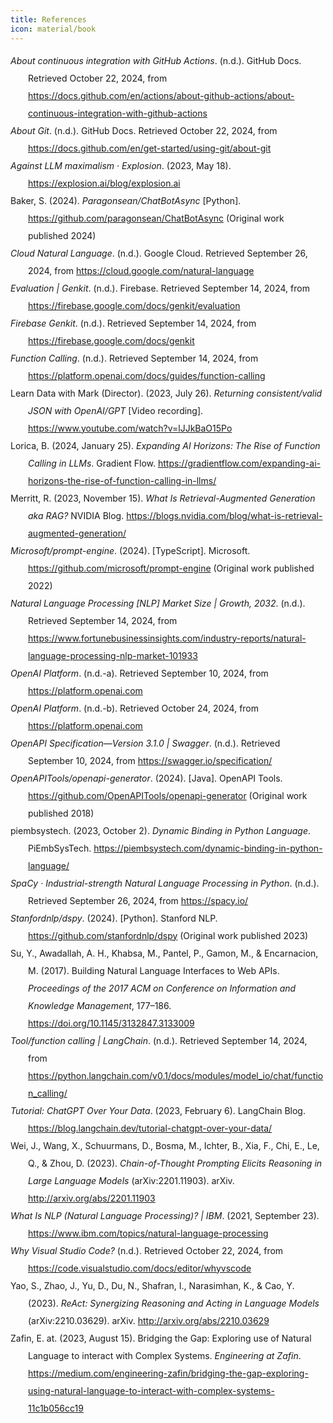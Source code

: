 ```yaml
---
title: References
icon: material/book
---
```

<div class="csl-bib-body" style="line-height: 2; margin-left: 2em; text-indent:-2em;">
  <div class="csl-entry"><i>About continuous integration with GitHub Actions</i>. (n.d.). GitHub Docs. Retrieved October 22, 2024, from <a href="https://docs.github.com/en/actions/about-github-actions/about-continuous-integration-with-github-actions">https://docs.github.com/en/actions/about-github-actions/about-continuous-integration-with-github-actions</a></div>
  <span class="Z3988" title="url_ver=Z39.88-2004&amp;ctx_ver=Z39.88-2004&amp;rfr_id=info%3Asid%2Fzotero.org%3A2&amp;rft_val_fmt=info%3Aofi%2Ffmt%3Akev%3Amtx%3Adc&amp;rft.type=webpage&amp;rft.title=About%20continuous%20integration%20with%20GitHub%20Actions&amp;rft.description=You%20can%20create%20custom%20continuous%20integration%20(CI)%20workflows%20directly%20in%20your%20GitHub%20repository%20with%20GitHub%20Actions.&amp;rft.identifier=https%3A%2F%2Fdocs.github.com%2Fen%2Factions%2Fabout-github-actions%2Fabout-continuous-integration-with-github-actions&amp;rft.language=en"></span>
  <div class="csl-entry"><i>About Git</i>. (n.d.). GitHub Docs. Retrieved October 22, 2024, from <a href="https://docs.github.com/en/get-started/using-git/about-git">https://docs.github.com/en/get-started/using-git/about-git</a></div>
  <span class="Z3988" title="url_ver=Z39.88-2004&amp;ctx_ver=Z39.88-2004&amp;rfr_id=info%3Asid%2Fzotero.org%3A2&amp;rft_val_fmt=info%3Aofi%2Ffmt%3Akev%3Amtx%3Adc&amp;rft.type=webpage&amp;rft.title=About%20Git&amp;rft.description=Learn%20about%20the%20version%20control%20system%2C%20Git%2C%20and%20how%20it%20works%20with%20GitHub.&amp;rft.identifier=https%3A%2F%2Fdocs.github.com%2Fen%2Fget-started%2Fusing-git%2Fabout-git&amp;rft.language=en"></span>
  <div class="csl-entry"><i>Against LLM maximalism · Explosion</i>. (2023, May 18). <a href="https://explosion.ai/blog/explosion.ai">https://explosion.ai/blog/explosion.ai</a></div>
  <span class="Z3988" title="url_ver=Z39.88-2004&amp;ctx_ver=Z39.88-2004&amp;rfr_id=info%3Asid%2Fzotero.org%3A2&amp;rft_val_fmt=info%3Aofi%2Ffmt%3Akev%3Amtx%3Adc&amp;rft.type=webpage&amp;rft.title=Against%20LLM%20maximalism%20%C2%B7%20Explosion&amp;rft.description=LLMs%20are%20not%20a%20direct%20solution%20to%20most%20of%20the%20NLP%20use-cases%20companies%20have%20been%20working%20on.%20They%20are%20extremely%20useful%2C%20but%20if%20you%20want%20to%20deliver%20reliable%20software%20you%20can%20improve%20over%20time%2C%20you%20can't%20just%20write%20a%20prompt%20and%20call%20it%20a%20day.%20Once%20you're%20past%20prototyping%20and%20want%20to%20deliver%20the%20best%20system%20you%20can%2C%20supervised%20learning%20will%20often%20give%20you%20better%20efficiency%2C%20accuracy%20and%20reliability.&amp;rft.identifier=https%3A%2F%2Fexplosion.ai%2Fblog%2Fexplosion.ai&amp;rft.date=2023-05-18"></span>
  <div class="csl-entry">Baker, S. (2024). <i>Paragonsean/ChatBotAsync</i> [Python]. <a href="https://github.com/paragonsean/ChatBotAsync">https://github.com/paragonsean/ChatBotAsync</a> (Original work published 2024)</div>
  <span class="Z3988" title="url_ver=Z39.88-2004&amp;ctx_ver=Z39.88-2004&amp;rfr_id=info%3Asid%2Fzotero.org%3A2&amp;rft_val_fmt=info%3Aofi%2Ffmt%3Akev%3Amtx%3Adc&amp;rft.type=computerProgram&amp;rft.title=paragonsean%2FChatBotAsync&amp;rft.rights=MIT&amp;rft.identifier=https%3A%2F%2Fgithub.com%2Fparagonsean%2FChatBotAsync&amp;rft.aufirst=Sean&amp;rft.aulast=Baker&amp;rft.au=Sean%20Baker&amp;rft.date=2024-10-24"></span>
  <div class="csl-entry"><i>Cloud Natural Language</i>. (n.d.). Google Cloud. Retrieved September 26, 2024, from <a href="https://cloud.google.com/natural-language">https://cloud.google.com/natural-language</a></div>
  <span class="Z3988" title="url_ver=Z39.88-2004&amp;ctx_ver=Z39.88-2004&amp;rfr_id=info%3Asid%2Fzotero.org%3A2&amp;rft_val_fmt=info%3Aofi%2Ffmt%3Akev%3Amtx%3Adc&amp;rft.type=webpage&amp;rft.title=Cloud%20Natural%20Language&amp;rft.description=Analyze%20text%20with%20AI%20using%20pre-trained%20API%20or%20custom%20AutoML%20machine%20learning%20models%20to%20extract%20relevant%20entities%2C%20understand%20sentiment%2C%20and%20more.&amp;rft.identifier=https%3A%2F%2Fcloud.google.com%2Fnatural-language&amp;rft.language=en"></span>
  <div class="csl-entry"><i>Evaluation | Genkit</i>. (n.d.). Firebase. Retrieved September 14, 2024, from <a href="https://firebase.google.com/docs/genkit/evaluation">https://firebase.google.com/docs/genkit/evaluation</a></div>
  <span class="Z3988" title="url_ver=Z39.88-2004&amp;ctx_ver=Z39.88-2004&amp;rfr_id=info%3Asid%2Fzotero.org%3A2&amp;rft_val_fmt=info%3Aofi%2Ffmt%3Akev%3Amtx%3Adc&amp;rft.type=webpage&amp;rft.title=Evaluation%20%7C%20Genkit&amp;rft.identifier=https%3A%2F%2Ffirebase.google.com%2Fdocs%2Fgenkit%2Fevaluation&amp;rft.language=en"></span>
  <div class="csl-entry"><i>Firebase Genkit</i>. (n.d.). Retrieved September 14, 2024, from <a href="https://firebase.google.com/docs/genkit">https://firebase.google.com/docs/genkit</a></div>
  <span class="Z3988" title="url_ver=Z39.88-2004&amp;ctx_ver=Z39.88-2004&amp;rfr_id=info%3Asid%2Fzotero.org%3A2&amp;rft_val_fmt=info%3Aofi%2Ffmt%3Akev%3Amtx%3Adc&amp;rft.type=webpage&amp;rft.title=Firebase%20Genkit&amp;rft.description=Code-first%20framework%20for%20orchestrating%2C%20deploying%2C%20and%20monitoring%20generative%20AI%20workflows.&amp;rft.identifier=https%3A%2F%2Ffirebase.google.com%2Fdocs%2Fgenkit&amp;rft.language=en"></span>
  <div class="csl-entry"><i>Function Calling</i>. (n.d.). Retrieved September 14, 2024, from <a href="https://platform.openai.com/docs/guides/function-calling">https://platform.openai.com/docs/guides/function-calling</a></div>
  <span class="Z3988" title="url_ver=Z39.88-2004&amp;ctx_ver=Z39.88-2004&amp;rfr_id=info%3Asid%2Fzotero.org%3A2&amp;rft_val_fmt=info%3Aofi%2Ffmt%3Akev%3Amtx%3Adc&amp;rft.type=webpage&amp;rft.title=Function%20Calling&amp;rft.description=Explore%20developer%20resources%2C%20tutorials%2C%20API%20docs%2C%20and%20dynamic%20examples%20to%20get%20the%20most%20out%20of%20OpenAI's%20platform.&amp;rft.identifier=https%3A%2F%2Fplatform.openai.com%2Fdocs%2Fguides%2Ffunction-calling&amp;rft.language=en"></span>
  <div class="csl-entry">Learn Data with Mark (Director). (2023, July 26). <i>Returning consistent/valid JSON with OpenAI/GPT</i> [Video recording]. <a href="https://www.youtube.com/watch?v=lJJkBaO15Po">https://www.youtube.com/watch?v=lJJkBaO15Po</a></div>
  <span class="Z3988" title="url_ver=Z39.88-2004&amp;ctx_ver=Z39.88-2004&amp;rfr_id=info%3Asid%2Fzotero.org%3A2&amp;rft_val_fmt=info%3Aofi%2Ffmt%3Akev%3Amtx%3Adc&amp;rft.type=videoRecording&amp;rft.title=Returning%20consistent%2Fvalid%20JSON%20with%20OpenAI%2FGPT&amp;rft.description=In%20this%20video%2C%20we'll%20learn%20how%20to%20return%20a%20consistent%2Fpredictable%2Fvalid%20JSON%20response%20to%20a%20sentiment%20analysis%20prompt%20using%20OpenAI.%0A%0ABlog%20post%20-%20https%3A%2F%2Fwww.markhneedham.com%2Fblog%2F202...%0ANotebook%20-%20https%3A%2F%2Fgithub.com%2Fmneedham%2FLearnData...&amp;rft.identifier=https%3A%2F%2Fwww.youtube.com%2Fwatch%3Fv%3DlJJkBaO15Po&amp;rft.au=undefined&amp;rft.date=2023-07-26"></span>
  <div class="csl-entry">Lorica, B. (2024, January 25). <i>Expanding AI Horizons: The Rise of Function Calling in LLMs</i>. Gradient Flow. <a href="https://gradientflow.com/expanding-ai-horizons-the-rise-of-function-calling-in-llms/">https://gradientflow.com/expanding-ai-horizons-the-rise-of-function-calling-in-llms/</a></div>
  <span class="Z3988" title="url_ver=Z39.88-2004&amp;ctx_ver=Z39.88-2004&amp;rfr_id=info%3Asid%2Fzotero.org%3A2&amp;rft_val_fmt=info%3Aofi%2Ffmt%3Akev%3Amtx%3Adc&amp;rft.type=webpage&amp;rft.title=Expanding%20AI%20Horizons%3A%20The%20Rise%20of%20Function%20Calling%20in%20LLMs&amp;rft.description=Subscribe%C2%A0%E2%80%A2%C2%A0Previous%20Issues%20Function%20Calling%20AI%3A%20Transforming%20Text%20Models%20into%20Dynamic%20Agents%20Function%20Calling%2C%20particularly%20relevant%20in%20large%20language%20models%20(LLMs)%2C%20is%20a%20transformative%20feature%20that%20significantly%20broadens%20the%20capabilities%20of%20these%20frontier%20models.%20This%20feature%20allows%20AI%20models%20to%20go%20beyond%20basic%20text%20generation%20and%20language%20understanding%20by%20interacting%20with%20and%20executing%20external%20functions.%20AtContinue%20reading%20%22Expanding%20AI%20Horizons%3A%20The%20Rise%20of%20Function%20Calling%20in%20LLMs%22&amp;rft.identifier=https%3A%2F%2Fgradientflow.com%2Fexpanding-ai-horizons-the-rise-of-function-calling-in-llms%2F&amp;rft.aufirst=Ben&amp;rft.aulast=Lorica&amp;rft.au=Ben%20Lorica&amp;rft.date=2024-01-25&amp;rft.language=en-US"></span>
  <div class="csl-entry">Merritt, R. (2023, November 15). <i>What Is Retrieval-Augmented Generation aka RAG?</i> NVIDIA Blog. <a href="https://blogs.nvidia.com/blog/what-is-retrieval-augmented-generation/">https://blogs.nvidia.com/blog/what-is-retrieval-augmented-generation/</a></div>
  <span class="Z3988" title="url_ver=Z39.88-2004&amp;ctx_ver=Z39.88-2004&amp;rfr_id=info%3Asid%2Fzotero.org%3A2&amp;rft_val_fmt=info%3Aofi%2Ffmt%3Akev%3Amtx%3Adc&amp;rft.type=webpage&amp;rft.title=What%20Is%20Retrieval-Augmented%20Generation%20aka%20RAG%3F&amp;rft.description=Retrieval-augmented%20generation%20(RAG)%20is%20a%20technique%20for%20enhancing%20the%20accuracy%20and%20reliability%20of%20generative%20AI%20models%20with%20facts%20fetched%20from%20external%20sources.&amp;rft.identifier=https%3A%2F%2Fblogs.nvidia.com%2Fblog%2Fwhat-is-retrieval-augmented-generation%2F&amp;rft.aufirst=Rick&amp;rft.aulast=Merritt&amp;rft.au=Rick%20Merritt&amp;rft.date=2023-11-15&amp;rft.language=en-US"></span>
  <div class="csl-entry"><i>Microsoft/prompt-engine</i>. (2024). [TypeScript]. Microsoft. <a href="https://github.com/microsoft/prompt-engine">https://github.com/microsoft/prompt-engine</a> (Original work published 2022)</div>
  <span class="Z3988" title="url_ver=Z39.88-2004&amp;ctx_ver=Z39.88-2004&amp;rfr_id=info%3Asid%2Fzotero.org%3A2&amp;rft_val_fmt=info%3Aofi%2Ffmt%3Akev%3Amtx%3Adc&amp;rft.type=computerProgram&amp;rft.title=microsoft%2Fprompt-engine&amp;rft.rights=MIT&amp;rft.description=A%20library%20for%20helping%20developers%20craft%20prompts%20for%20Large%20Language%20Models&amp;rft.identifier=https%3A%2F%2Fgithub.com%2Fmicrosoft%2Fprompt-engine&amp;rft.date=2024-10-24"></span>
  <div class="csl-entry"><i>Natural Language Processing [NLP] Market Size | Growth, 2032</i>. (n.d.). Retrieved September 14, 2024, from <a href="https://www.fortunebusinessinsights.com/industry-reports/natural-language-processing-nlp-market-101933">https://www.fortunebusinessinsights.com/industry-reports/natural-language-processing-nlp-market-101933</a></div>
  <span class="Z3988" title="url_ver=Z39.88-2004&amp;ctx_ver=Z39.88-2004&amp;rfr_id=info%3Asid%2Fzotero.org%3A2&amp;rft_val_fmt=info%3Aofi%2Ffmt%3Akev%3Amtx%3Adc&amp;rft.type=webpage&amp;rft.title=Natural%20Language%20Processing%20%5BNLP%5D%20Market%20Size%20%7C%20Growth%2C%202032&amp;rft.description=The%20global%20Natural%20Language%20Processing%20(NLP)%20market%20size%20is%20projected%20to%20grow%20from%20%2429.71%20billion%20in%202024%20to%20%24158.04%20billion%20by%202032%2C%20at%20a%20CAGR%20of%2023.2%25&amp;rft.identifier=https%3A%2F%2Fwww.fortunebusinessinsights.com%2Findustry-reports%2Fnatural-language-processing-nlp-market-101933&amp;rft.language=en"></span>
  <div class="csl-entry"><i>OpenAI Platform</i>. (n.d.-a). Retrieved September 10, 2024, from <a href="https://platform.openai.com">https://platform.openai.com</a></div>
  <span class="Z3988" title="url_ver=Z39.88-2004&amp;ctx_ver=Z39.88-2004&amp;rfr_id=info%3Asid%2Fzotero.org%3A2&amp;rft_val_fmt=info%3Aofi%2Ffmt%3Akev%3Amtx%3Adc&amp;rft.type=webpage&amp;rft.title=OpenAI%20Platform&amp;rft.description=Explore%20developer%20resources%2C%20tutorials%2C%20API%20docs%2C%20and%20dynamic%20examples%20to%20get%20the%20most%20out%20of%20OpenAI's%20platform.&amp;rft.identifier=https%3A%2F%2Fplatform.openai.com&amp;rft.language=en"></span>
  <div class="csl-entry"><i>OpenAI Platform</i>. (n.d.-b). Retrieved October 24, 2024, from <a href="https://platform.openai.com">https://platform.openai.com</a></div>
  <span class="Z3988" title="url_ver=Z39.88-2004&amp;ctx_ver=Z39.88-2004&amp;rfr_id=info%3Asid%2Fzotero.org%3A2&amp;rft_val_fmt=info%3Aofi%2Ffmt%3Akev%3Amtx%3Adc&amp;rft.type=webpage&amp;rft.title=OpenAI%20Platform&amp;rft.description=Explore%20developer%20resources%2C%20tutorials%2C%20API%20docs%2C%20and%20dynamic%20examples%20to%20get%20the%20most%20out%20of%20OpenAI's%20platform.&amp;rft.identifier=https%3A%2F%2Fplatform.openai.com&amp;rft.language=en"></span>
  <div class="csl-entry"><i>OpenAPI Specification—Version 3.1.0 | Swagger</i>. (n.d.). Retrieved September 10, 2024, from <a href="https://swagger.io/specification/">https://swagger.io/specification/</a></div>
  <span class="Z3988" title="url_ver=Z39.88-2004&amp;ctx_ver=Z39.88-2004&amp;rfr_id=info%3Asid%2Fzotero.org%3A2&amp;rft_val_fmt=info%3Aofi%2Ffmt%3Akev%3Amtx%3Adc&amp;rft.type=webpage&amp;rft.title=OpenAPI%20Specification%20-%20Version%203.1.0%20%7C%20Swagger&amp;rft.identifier=https%3A%2F%2Fswagger.io%2Fspecification%2F"></span>
  <div class="csl-entry"><i>OpenAPITools/openapi-generator</i>. (2024). [Java]. OpenAPI Tools. <a href="https://github.com/OpenAPITools/openapi-generator">https://github.com/OpenAPITools/openapi-generator</a> (Original work published 2018)</div>
  <span class="Z3988" title="url_ver=Z39.88-2004&amp;ctx_ver=Z39.88-2004&amp;rfr_id=info%3Asid%2Fzotero.org%3A2&amp;rft_val_fmt=info%3Aofi%2Ffmt%3Akev%3Amtx%3Adc&amp;rft.type=computerProgram&amp;rft.title=OpenAPITools%2Fopenapi-generator&amp;rft.rights=Apache-2.0&amp;rft.description=OpenAPI%20Generator%20allows%20generation%20of%20API%20client%20libraries%20(SDK%20generation)%2C%20server%20stubs%2C%20documentation%20and%20configuration%20automatically%20given%20an%20OpenAPI%20Spec%20(v2%2C%20v3)&amp;rft.identifier=https%3A%2F%2Fgithub.com%2FOpenAPITools%2Fopenapi-generator&amp;rft.date=2024-09-10"></span>
  <div class="csl-entry">piembsystech. (2023, October 2). <i>Dynamic Binding in Python Language</i>. PiEmbSysTech. <a href="https://piembsystech.com/dynamic-binding-in-python-language/">https://piembsystech.com/dynamic-binding-in-python-language/</a></div>
  <span class="Z3988" title="url_ver=Z39.88-2004&amp;ctx_ver=Z39.88-2004&amp;rfr_id=info%3Asid%2Fzotero.org%3A2&amp;rft_val_fmt=info%3Aofi%2Ffmt%3Akev%3Amtx%3Adc&amp;rft.type=webpage&amp;rft.title=Dynamic%20Binding%20in%20Python%20Language&amp;rft.description=Introduction%20to%20Dynamic%20Binding%20in%20Python%20Programming%20Language%20Hello%2C%20fellow%20Python%20enthusiasts!%20In%20this%20blog%20post%2C%20I%20will%20introduce%20you%20to%20one%20of%20the&amp;rft.identifier=https%3A%2F%2Fpiembsystech.com%2Fdynamic-binding-in-python-language%2F&amp;rft.aulast=piembsystech&amp;rft.au=piembsystech&amp;rft.date=2023-10-02&amp;rft.language=en-us"></span>
  <div class="csl-entry"><i>SpaCy · Industrial-strength Natural Language Processing in Python</i>. (n.d.). Retrieved September 26, 2024, from <a href="https://spacy.io/">https://spacy.io/</a></div>
  <span class="Z3988" title="url_ver=Z39.88-2004&amp;ctx_ver=Z39.88-2004&amp;rfr_id=info%3Asid%2Fzotero.org%3A2&amp;rft_val_fmt=info%3Aofi%2Ffmt%3Akev%3Amtx%3Adc&amp;rft.type=webpage&amp;rft.title=spaCy%20%C2%B7%20Industrial-strength%20Natural%20Language%20Processing%20in%20Python&amp;rft.description=spaCy%20is%20a%20free%20open-source%20library%20for%20Natural%20Language%20Processing%20in%20Python.%20It%20features%20NER%2C%20POS%20tagging%2C%20dependency%20parsing%2C%20word%20vectors%20and%20more.&amp;rft.identifier=https%3A%2F%2Fspacy.io%2F&amp;rft.language=en"></span>
  <div class="csl-entry"><i>Stanfordnlp/dspy</i>. (2024). [Python]. Stanford NLP. <a href="https://github.com/stanfordnlp/dspy">https://github.com/stanfordnlp/dspy</a> (Original work published 2023)</div>
  <span class="Z3988" title="url_ver=Z39.88-2004&amp;ctx_ver=Z39.88-2004&amp;rfr_id=info%3Asid%2Fzotero.org%3A2&amp;rft_val_fmt=info%3Aofi%2Ffmt%3Akev%3Amtx%3Adc&amp;rft.type=computerProgram&amp;rft.title=stanfordnlp%2Fdspy&amp;rft.rights=MIT&amp;rft.description=DSPy%3A%20The%20framework%20for%20programming%E2%80%94not%20prompting%E2%80%94foundation%20models&amp;rft.identifier=https%3A%2F%2Fgithub.com%2Fstanfordnlp%2Fdspy&amp;rft.date=2024-10-24"></span>
  <div class="csl-entry">Su, Y., Awadallah, A. H., Khabsa, M., Pantel, P., Gamon, M., &amp; Encarnacion, M. (2017). Building Natural Language Interfaces to Web APIs. <i>Proceedings of the 2017 ACM on Conference on Information and Knowledge Management</i>, 177–186. <a href="https://doi.org/10.1145/3132847.3133009">https://doi.org/10.1145/3132847.3133009</a></div>
  <span class="Z3988" title="url_ver=Z39.88-2004&amp;ctx_ver=Z39.88-2004&amp;rfr_id=info%3Asid%2Fzotero.org%3A2&amp;rft_id=info%3Adoi%2F10.1145%2F3132847.3133009&amp;rft_id=urn%3Aisbn%3A978-1-4503-4918-5&amp;rft_val_fmt=info%3Aofi%2Ffmt%3Akev%3Amtx%3Abook&amp;rft.genre=proceeding&amp;rft.atitle=Building%20Natural%20Language%20Interfaces%20to%20Web%20APIs&amp;rft.btitle=Proceedings%20of%20the%202017%20ACM%20on%20Conference%20on%20Information%20and%20Knowledge%20Management&amp;rft.place=Singapore%20Singapore&amp;rft.publisher=ACM&amp;rft.aufirst=Yu&amp;rft.aulast=Su&amp;rft.au=Yu%20Su&amp;rft.au=Ahmed%20Hassan%20Awadallah&amp;rft.au=Madian%20Khabsa&amp;rft.au=Patrick%20Pantel&amp;rft.au=Michael%20Gamon&amp;rft.au=Mark%20Encarnacion&amp;rft.date=2017-11-06&amp;rft.pages=177-186&amp;rft.spage=177&amp;rft.epage=186&amp;rft.isbn=978-1-4503-4918-5&amp;rft.language=en"></span>
  <div class="csl-entry"><i>Tool/function calling | LangChain</i>. (n.d.). Retrieved September 14, 2024, from <a href="https://python.langchain.com/v0.1/docs/modules/model_io/chat/function_calling/">https://python.langchain.com/v0.1/docs/modules/model_io/chat/function_calling/</a></div>
  <span class="Z3988" title="url_ver=Z39.88-2004&amp;ctx_ver=Z39.88-2004&amp;rfr_id=info%3Asid%2Fzotero.org%3A2&amp;rft_val_fmt=info%3Aofi%2Ffmt%3Akev%3Amtx%3Adc&amp;rft.type=webpage&amp;rft.title=Tool%2Ffunction%20calling%20%7C%20LangChain&amp;rft.description=We%20use%20the%20term%20%22tool%20calling%22%20interchangeably%20with%20%22function%20calling%22.%20Although&amp;rft.identifier=https%3A%2F%2Fpython.langchain.com%2Fv0.1%2Fdocs%2Fmodules%2Fmodel_io%2Fchat%2Ffunction_calling%2F&amp;rft.language=en"></span>
  <div class="csl-entry"><i>Tutorial: ChatGPT Over Your Data</i>. (2023, February 6). LangChain Blog. <a href="https://blog.langchain.dev/tutorial-chatgpt-over-your-data/">https://blog.langchain.dev/tutorial-chatgpt-over-your-data/</a></div>
  <span class="Z3988" title="url_ver=Z39.88-2004&amp;ctx_ver=Z39.88-2004&amp;rfr_id=info%3Asid%2Fzotero.org%3A2&amp;rft_val_fmt=info%3Aofi%2Ffmt%3Akev%3Amtx%3Adc&amp;rft.type=webpage&amp;rft.title=Tutorial%3A%20ChatGPT%20Over%20Your%20Data&amp;rft.description=Note%3A%20See%20the%20accompanying%20GitHub%20repo%20for%20this%20blogpost%20here.%0A%0AChatGPT%20has%20taken%20the%20world%20by%20storm.%20Millions%20are%20using%20it.%20But%20while%20it%E2%80%99s%20great%20for%20general%20purpose%20knowledge%2C%20it%20only%20knows%20information%20about%20what%20it%20has%20been%20trained%20on%2C%20which%20is%20pre-2021%20generally%20available%20internet%20data.%20It%20doesn%E2%80%99&amp;rft.identifier=https%3A%2F%2Fblog.langchain.dev%2Ftutorial-chatgpt-over-your-data%2F&amp;rft.date=2023-02-06&amp;rft.language=en"></span>
  <div class="csl-entry">Wei, J., Wang, X., Schuurmans, D., Bosma, M., Ichter, B., Xia, F., Chi, E., Le, Q., &amp; Zhou, D. (2023). <i>Chain-of-Thought Prompting Elicits Reasoning in Large Language Models</i> (arXiv:2201.11903). arXiv. <a href="http://arxiv.org/abs/2201.11903">http://arxiv.org/abs/2201.11903</a></div>
  <span class="Z3988" title="url_ver=Z39.88-2004&amp;ctx_ver=Z39.88-2004&amp;rfr_id=info%3Asid%2Fzotero.org%3A2&amp;rft_val_fmt=info%3Aofi%2Ffmt%3Akev%3Amtx%3Adc&amp;rft.type=preprint&amp;rft.title=Chain-of-Thought%20Prompting%20Elicits%20Reasoning%20in%20Large%20Language%20Models&amp;rft.description=We%20explore%20how%20generating%20a%20chain%20of%20thought%20--%20a%20series%20of%20intermediate%20reasoning%20steps%20--%20significantly%20improves%20the%20ability%20of%20large%20language%20models%20to%20perform%20complex%20reasoning.%20In%20particular%2C%20we%20show%20how%20such%20reasoning%20abilities%20emerge%20naturally%20in%20sufficiently%20large%20language%20models%20via%20a%20simple%20method%20called%20chain%20of%20thought%20prompting%2C%20where%20a%20few%20chain%20of%20thought%20demonstrations%20are%20provided%20as%20exemplars%20in%20prompting.%20Experiments%20on%20three%20large%20language%20models%20show%20that%20chain%20of%20thought%20prompting%20improves%20performance%20on%20a%20range%20of%20arithmetic%2C%20commonsense%2C%20and%20symbolic%20reasoning%20tasks.%20The%20empirical%20gains%20can%20be%20striking.%20For%20instance%2C%20prompting%20a%20540B-parameter%20language%20model%20with%20just%20eight%20chain%20of%20thought%20exemplars%20achieves%20state%20of%20the%20art%20accuracy%20on%20the%20GSM8K%20benchmark%20of%20math%20word%20problems%2C%20surpassing%20even%20finetuned%20GPT-3%20with%20a%20verifier.&amp;rft.identifier=http%3A%2F%2Farxiv.org%2Fabs%2F2201.11903&amp;rft.aufirst=Jason&amp;rft.aulast=Wei&amp;rft.au=Jason%20Wei&amp;rft.au=Xuezhi%20Wang&amp;rft.au=Dale%20Schuurmans&amp;rft.au=Maarten%20Bosma&amp;rft.au=Brian%20Ichter&amp;rft.au=Fei%20Xia&amp;rft.au=Ed%20Chi&amp;rft.au=Quoc%20Le&amp;rft.au=Denny%20Zhou&amp;rft.date=2023-01-10"></span>
  <div class="csl-entry"><i>What Is NLP (Natural Language Processing)? | IBM</i>. (2021, September 23). <a href="https://www.ibm.com/topics/natural-language-processing">https://www.ibm.com/topics/natural-language-processing</a></div>
  <span class="Z3988" title="url_ver=Z39.88-2004&amp;ctx_ver=Z39.88-2004&amp;rfr_id=info%3Asid%2Fzotero.org%3A2&amp;rft_val_fmt=info%3Aofi%2Ffmt%3Akev%3Amtx%3Adc&amp;rft.type=webpage&amp;rft.title=What%20Is%20NLP%20(Natural%20Language%20Processing)%3F%20%7C%20IBM&amp;rft.description=Natural%20language%20processing%20(NLP)%20is%20a%20subfield%20of%20artificial%20intelligence%20(AI)%20that%20uses%20machine%20learning%20to%20help%20computers%20communicate%20with%20human%20language.&amp;rft.identifier=https%3A%2F%2Fwww.ibm.com%2Ftopics%2Fnatural-language-processing&amp;rft.date=2021-09-23&amp;rft.language=en"></span>
  <div class="csl-entry"><i>Why Visual Studio Code?</i> (n.d.). Retrieved October 22, 2024, from <a href="https://code.visualstudio.com/docs/editor/whyvscode">https://code.visualstudio.com/docs/editor/whyvscode</a></div>
  <span class="Z3988" title="url_ver=Z39.88-2004&amp;ctx_ver=Z39.88-2004&amp;rfr_id=info%3Asid%2Fzotero.org%3A2&amp;rft_val_fmt=info%3Aofi%2Ffmt%3Akev%3Amtx%3Adc&amp;rft.type=webpage&amp;rft.title=Why%20Visual%20Studio%20Code%3F&amp;rft.description=Visual%20Studio%20Code%20provides%20developers%20with%20a%20new%20choice%20of%20tool%20that%20combines%20the%20simplicity%20of%20a%20code%20editor%20with%20the%20best%20tooling%20for%20their%20core%20edit-build-debug%20cycle.%20Visual%20Studio%20Code%20is%20available%20for%20macOS%2C%20Linux%2C%20and%20Windows.&amp;rft.identifier=https%3A%2F%2Fcode.visualstudio.com%2Fdocs%2Feditor%2Fwhyvscode&amp;rft.language=en"></span>
  <div class="csl-entry">Yao, S., Zhao, J., Yu, D., Du, N., Shafran, I., Narasimhan, K., &amp; Cao, Y. (2023). <i>ReAct: Synergizing Reasoning and Acting in Language Models</i> (arXiv:2210.03629). arXiv. <a href="http://arxiv.org/abs/2210.03629">http://arxiv.org/abs/2210.03629</a></div>
  <span class="Z3988" title="url_ver=Z39.88-2004&amp;ctx_ver=Z39.88-2004&amp;rfr_id=info%3Asid%2Fzotero.org%3A2&amp;rft_val_fmt=info%3Aofi%2Ffmt%3Akev%3Amtx%3Adc&amp;rft.type=preprint&amp;rft.title=ReAct%3A%20Synergizing%20Reasoning%20and%20Acting%20in%20Language%20Models&amp;rft.description=While%20large%20language%20models%20(LLMs)%20have%20demonstrated%20impressive%20capabilities%20across%20tasks%20in%20language%20understanding%20and%20interactive%20decision%20making%2C%20their%20abilities%20for%20reasoning%20(e.g.%20chain-of-thought%20prompting)%20and%20acting%20(e.g.%20action%20plan%20generation)%20have%20primarily%20been%20studied%20as%20separate%20topics.%20In%20this%20paper%2C%20we%20explore%20the%20use%20of%20LLMs%20to%20generate%20both%20reasoning%20traces%20and%20task-specific%20actions%20in%20an%20interleaved%20manner%2C%20allowing%20for%20greater%20synergy%20between%20the%20two%3A%20reasoning%20traces%20help%20the%20model%20induce%2C%20track%2C%20and%20update%20action%20plans%20as%20well%20as%20handle%20exceptions%2C%20while%20actions%20allow%20it%20to%20interface%20with%20external%20sources%2C%20such%20as%20knowledge%20bases%20or%20environments%2C%20to%20gather%20additional%20information.%20We%20apply%20our%20approach%2C%20named%20ReAct%2C%20to%20a%20diverse%20set%20of%20language%20and%20decision%20making%20tasks%20and%20demonstrate%20its%20effectiveness%20over%20state-of-the-art%20baselines%2C%20as%20well%20as%20improved%20human%20interpretability%20and%20trustworthiness%20over%20methods%20without%20reasoning%20or%20acting%20components.%20Concretely%2C%20on%20question%20answering%20(HotpotQA)%20and%20fact%20verification%20(Fever)%2C%20ReAct%20overcomes%20issues%20of%20hallucination%20and%20error%20propagation%20prevalent%20in%20chain-of-thought%20reasoning%20by%20interacting%20with%20a%20simple%20Wikipedia%20API%2C%20and%20generates%20human-like%20task-solving%20trajectories%20that%20are%20more%20interpretable%20than%20baselines%20without%20reasoning%20traces.%20On%20two%20interactive%20decision%20making%20benchmarks%20(ALFWorld%20and%20WebShop)%2C%20ReAct%20outperforms%20imitation%20and%20reinforcement%20learning%20methods%20by%20an%20absolute%20success%20rate%20of%2034%25%20and%2010%25%20respectively%2C%20while%20being%20prompted%20with%20only%20one%20or%20two%20in-context%20examples.%20Project%20site%20with%20code%3A%20https%3A%2F%2Freact-lm.github.io&amp;rft.identifier=http%3A%2F%2Farxiv.org%2Fabs%2F2210.03629&amp;rft.aufirst=Shunyu&amp;rft.aulast=Yao&amp;rft.au=Shunyu%20Yao&amp;rft.au=Jeffrey%20Zhao&amp;rft.au=Dian%20Yu&amp;rft.au=Nan%20Du&amp;rft.au=Izhak%20Shafran&amp;rft.au=Karthik%20Narasimhan&amp;rft.au=Yuan%20Cao&amp;rft.date=2023-03-10"></span>
  <div class="csl-entry">Zafin, E. at. (2023, August 15). Bridging the Gap: Exploring use of Natural Language to interact with Complex Systems. <i>Engineering at Zafin</i>. <a href="https://medium.com/engineering-zafin/bridging-the-gap-exploring-using-natural-language-to-interact-with-complex-systems-11c1b056cc19">https://medium.com/engineering-zafin/bridging-the-gap-exploring-using-natural-language-to-interact-with-complex-systems-11c1b056cc19</a></div>
  <span class="Z3988" title="url_ver=Z39.88-2004&amp;ctx_ver=Z39.88-2004&amp;rfr_id=info%3Asid%2Fzotero.org%3A2&amp;rft_val_fmt=info%3Aofi%2Ffmt%3Akev%3Amtx%3Adc&amp;rft.type=blogPost&amp;rft.title=Bridging%20the%20Gap%3A%20Exploring%20use%20of%20Natural%20Language%20to%20interact%20with%20Complex%20Systems&amp;rft.description=By%20Ameya%20Chawla%20Ml%2C%20Ansh%20Arora%2CMahalakshmi%20Muthuvel%2C%20Memo%20Al-Dujaili%2C%20Peter%20Sheryl%2C%20Software%20Engineering%20Interns%20at%20Zafin%2C%20Branavan%E2%80%A6&amp;rft.identifier=https%3A%2F%2Fmedium.com%2Fengineering-zafin%2Fbridging-the-gap-exploring-using-natural-language-to-interact-with-complex-systems-11c1b056cc19&amp;rft.aufirst=Engineering%20at&amp;rft.aulast=Zafin&amp;rft.au=Engineering%20at%20Zafin&amp;rft.date=2023-08-15&amp;rft.language=en"></span>
</div>
